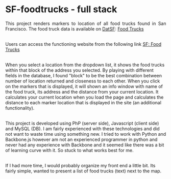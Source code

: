 SF-foodtrucks -  full stack
=============

<p align="justify">This project renders markers to location of all food trucks found in San Francisco. The food truck data is available on <a href="www.datasf.com">DatSF</a>: <a href="https://data.sfgov.org/Permitting/Mobile-Food-Facility-Permit/rqzj-sfat">Food Trucks</a><br/><br/>

Users can access the functioning website from the following link <a href="http://weejay.byethost13.com/">SF: Food Trucks</a><br/><br/>

When you select a location from the dropdown list, it shows the food trucks within that block of the address you selected. By playing with different fields in the database, I found "block" to be the best combination between number of location returned and closeness to each other. When you click on the markers that is displayed, it will shown an info window with name of the food truck, its address and the distance from your current location. It calculates your current location when you load the page and calculates the distance to each marker location that is displayed in the site (an additional functionality).<br/><br/>

This project is developed using PhP (server side), Javascript (client side) and MySQL (DB). I am fairly experienced with these technologies and did not want to waste time using something new. I tried to work with Python and Backbone.js however am not an experienced programmer in python and never had any experience with Backbone and it seemed like there was a bit of learning curve with it. So stuck to what works best for me.<br/><br/>

If I had more time, I would probably organize my front end a little bit. Its fairly simple, wanted to present a list of food trucks (text) next to the map. </p>



